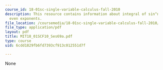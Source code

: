 ```yaml
---
course_id: 18-01sc-single-variable-calculus-fall-2010
description: This resource contains information about integral of sin^n(x) cos^m(x),
  even exponents.
file_location: /coursemedia/18-01sc-single-variable-calculus-fall-2010/6cdd1829fb6fd7393cf913c012551d7f_MIT18_01SCF10_Ses69a.pdf
file_type: application/pdf
layout: pdf
title: MIT18_01SCF10_Ses69a.pdf
type: course
uid: 6cdd1829fb6fd7393cf913c012551d7f

---
```

None